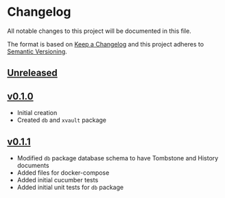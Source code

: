 # Changelog
All notable changes to this project will be documented in this file.

The format is based on [Keep a Changelog](http://keepachangelog.com/en/1.0.0/)
and this project adheres to [Semantic Versioning](http://semver.org/spec/v2.0.0.html).

## [Unreleased]


## [v0.1.0]
- Initial creation
- Created `db` and `xvault` package

## [v0.1.1]
- Modified `db` package database schema to have Tombstone and History documents
- Added files for docker-compose
- Added initial cucumber tests
- Added initial unit tests for `db` package

[Unreleased]: https://github.com/Comcast/caduceus/compare/v0.1.1...HEAD
[v0.1.0]: https://github.com/Comcast/codex/compare/0.0.0...v0.1.0
[v0.1.1]: https://github.com/Comcast/codex/compare/v0.1.0...v0.1.1
